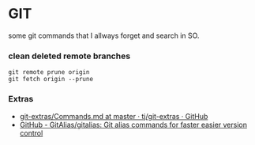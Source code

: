 # GIT

some git commands that I allways forget and search in SO.

### clean deleted remote branches

```
git remote prune origin
git fetch origin --prune
```

### Extras

* [git-extras/Commands.md at master · tj/git-extras · GitHub](https://github.com/tj/git-extras/blob/master/Commands.md#git-back)
* [GitHub - GitAlias/gitalias: Git alias commands for faster easier version control](https://github.com/GitAlias/gitalias)

<!--stackedit_data:
eyJoaXN0b3J5IjpbLTYzNDUxNjIyMCw0NDM5MTE2OF19
-->
